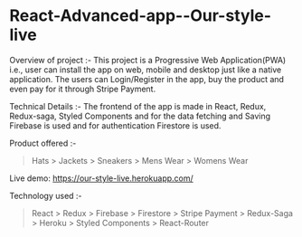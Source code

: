 # React-Advanced-app--Our-style-live

Overview of project :- This project is a Progressive Web Application(PWA) i.e., user can install the app on web, mobile and desktop just like a native application. The users can Login/Register in the app, buy the product and even pay for it through Stripe Payment.

Technical Details :- The frontend of the app is made in React, Redux, Redux-saga, Styled Components and for the data fetching and Saving Firebase is used and for authentication Firestore is used.

Product offered :-
> Hats > Jackets > Sneakers > Mens Wear > Womens Wear

Live demo: https://our-style-live.herokuapp.com/

Technology used :- 
> React > Redux > Firebase > Firestore > Stripe Payment > Redux-Saga > Heroku > Styled Components > React-Router 
